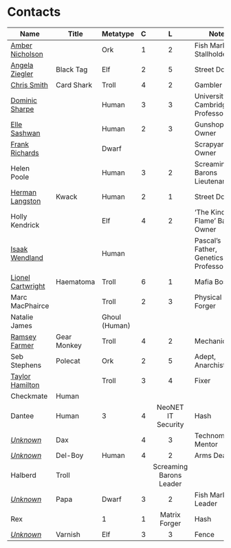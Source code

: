 # Contacts

Name | Title | Metatype | C | L | Notes | Player
---- | ----- | -------- |:-:|:-:| ----- | ------
[Amber Nicholson](AmberNicholson.md) | | Ork | 1 | 2 | Fish Market Stallholder | Hash
[Angela Ziegler](AngelaZiegler.md) | Black Tag | Elf | 2 | 5 | Street Doc | Smith
[Chris Smith](ChrisSmith.md) | Card Shark | Troll | 4 | 2 | Gambler | Loki
[Dominic Sharpe](DominicSharpe.md) | | Human | 3 | 3 | University of Cambridge Professor | Jack
[Elle Sashwan](ElleSashwan.md) | | Human | 2 | 3 | Gunshop Owner | Sanguine
[Frank Richards](FrankRichards.md) | | Dwarf | | | Scrapyard Owner |
Helen Poole | | Human | 3 | 2 | Screaming Barons Lieutenant | Jack, Sanguine
[Herman Langston](HermanLangston.md) | Kwack | Human | 2 | 1 | Street Doc | Pascal
Holly Kendrick | | Elf | 4 | 2 | ‘The Kindled Flame’ Bar Owner | Jack
[Isaak Wendland](IsaakWendland.md) | | Human | | | Pascal’s Father, Genetics Professor | Pascal
[Lionel Cartwright](LionelCartwright.md) | Haematoma | Troll | 6 | 1 | Mafia Boss | Pascal
Marc MacPhairce | | Troll | 2 | 3 | Physical Forger | Jack
Natalie James | | Ghoul (Human) | | | |
[Ramsey Farmer](RamseyFarmer.md) | Gear Monkey | Troll | 4 | 2 | Mechanic | Loki
Seb Stephens | Polecat | Ork | 2 | 5 | Adept, Anarchist | Jack, Pascal
[Taylor Hamilton](TaylorHamilton.md) | | Troll | 3 | 4 | Fixer | Loki
 | Checkmate | Human | | | |
 | Dantee | Human | 3 | 4 | NeoNET IT Security | Hash
[*Unknown*](Dax.md) | Dax | | 4 | 3 | Technomancer Mentor | Sanguine
[*Unknown*](DelBoy.md) | Del-Boy | Human | 4 | 2 | Arms Dealer | Smith
 | Halberd | Troll | | | Screaming Barons Leader |
[*Unknown*](Papa.md) | Papa | Dwarf | 3 | 2 | Fish Market Leader |
 | Rex | | 1 | 1 | Matrix Forger | Hash
[*Unknown*](Varnish.md) | Varnish | Elf | 3 | 3 | Fence | Pascal
